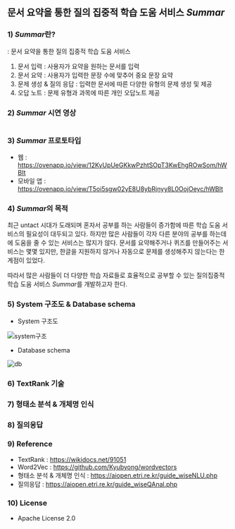## 문서 요약을 통한 질의 집중적 학습 도움 서비스 *Summar*

### 1) *Summar*란?
: 문서 요약을 통한 질의 집중적 학습 도움 서비스
1. 문서 입력 : 사용자가 요약을 원하는 문서를 입력
2. 문서 요약 : 사용자가 입력한 문장 수에 맞추어 중요 문장 요약
3. 문제 생성 & 질의 응답 : 입력한 문서에 따른 다양한 유형의 문제 생성 및 제공
4. 오답 노트 : 문제 유형과 과목에 따른 개인 오답노트 제공

### 2) *Summar* 시연 영상


#
### 3) *Summar* 프로토타입
- 웹 : https://ovenapp.io/view/12KyUpUeGKkwPzhtSOpT3KwEhgROwSom/hWBIt
- 모바일 앱 : https://ovenapp.io/view/T5oi5sgw02yE8U8ybRjnyy8L0OojOeyc/hWBIt

### 4) *Summar*의 목적
최근 untact 시대가 도래되며 혼자서 공부를 하는 사람들이 증가함에 따른 학습 도움 서비스의 필요성이 대두되고 있다.
하지만 많은 사람들이 각자 다른 분야의 공부를 하는데에 도움을 줄 수 있는 서비스는 많지가 않다. 문서를 요약해주거나 퀴즈를 만들어주는 서비스는 몇몇 있지만, 한글을 지원하지 않거나 자동으로 문제를 생성해주지 않는다는 한계점이 있었다.

따라서 많은 사람들이 더 다양한 학습 자료들로 효율적으로 공부할 수 있는 질의집중적 학습 도움 서비스 *Summar*를 개발하고자 한다.

### 5) System 구조도 & Database schema
- System 구조도

![system구조](https://user-images.githubusercontent.com/66114269/101778175-dbfd1080-3b36-11eb-979d-662ae505e0ef.png)

- Database schema

![db](https://user-images.githubusercontent.com/66114269/101778429-31392200-3b37-11eb-9384-8ba32ad5ff28.png)

### 6) TextRank 기술


### 7) 형태소 분석 & 개체명 인식


### 8) 질의응답


### 9) Reference
- TextRank : https://wikidocs.net/91051
- Word2Vec : https://github.com/Kyubyong/wordvectors
- 형태소 분석 & 개체명 인식 : https://aiopen.etri.re.kr/guide_wiseNLU.php
- 질의응답 : https://aiopen.etri.re.kr/guide_wiseQAnal.php

### 10) License
- Apache License 2.0
